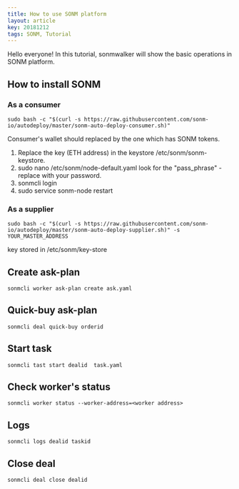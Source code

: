 ```yaml
---
title: How to use SONM platform
layout: article
key: 20181212
tags: SONM, Tutorial
---
```


Hello everyone! In this tutorial, sonmwalker will show the basic operations in SONM platform.

## How to install SONM

<!--more-->

### As a consumer

`sudo bash -c "$(curl -s https://raw.githubusercontent.com/sonm-io/autodeploy/master/sonm-auto-deploy-consumer.sh)"`

Consumer's wallet should replaced by the one which has SONM tokens.
1. Replace the key (ETH address) in the keystore /etc/sonm/sonm-keystore.
2. sudo nano /etc/sonm/node-default.yaml look for the "pass_phrase" - replace with your password.
3. sonmcli login <your address>
4. sudo service sonm-node restart
  

### As a supplier

`sudo bash -c "$(curl -s https://raw.githubusercontent.com/sonm-io/autodeploy/master/sonm-auto-deploy-supplier.sh)" -s YOUR_MASTER_ADDRESS`


key stored in /etc/sonm/key-store

## Create ask-plan

`sonmcli worker ask-plan create ask.yaml`


## Quick-buy ask-plan

`sonmcli deal quick-buy orderid`

## Start task

`sonmcli tast start dealid  task.yaml`

## Check worker's status

`sonmcli worker status --worker-address=<worker address>`

## Logs

`sonmcli logs dealid taskid`

## Close deal 

`sonmcli deal close dealid`

